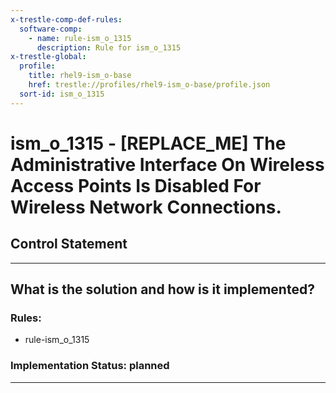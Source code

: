 ```yaml
---
x-trestle-comp-def-rules:
  software-comp:
    - name: rule-ism_o_1315
      description: Rule for ism_o_1315
x-trestle-global:
  profile:
    title: rhel9-ism_o-base
    href: trestle://profiles/rhel9-ism_o-base/profile.json
  sort-id: ism_o_1315
---
```


# ism_o_1315 - \[REPLACE_ME\] The Administrative Interface On Wireless Access Points Is Disabled For Wireless Network Connections.

## Control Statement

______________________________________________________________________

## What is the solution and how is it implemented?

<!-- For implementation status enter one of: implemented, partial, planned, alternative, not-applicable -->

<!-- Note that the list of rules under ### Rules: is read-only and changes will not be captured after assembly to JSON -->

<!-- Add control implementation description here for control: ism_o_1315 -->

### Rules:

  - rule-ism_o_1315

### Implementation Status: planned

______________________________________________________________________
